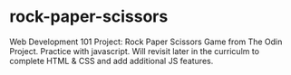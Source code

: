 # rock-paper-scissors

Web Development 101 Project: Rock Paper Scissors Game from The Odin Project. Practice with javascript. Will revisit later in the curriculm to complete HTML & CSS and add additional JS features.
